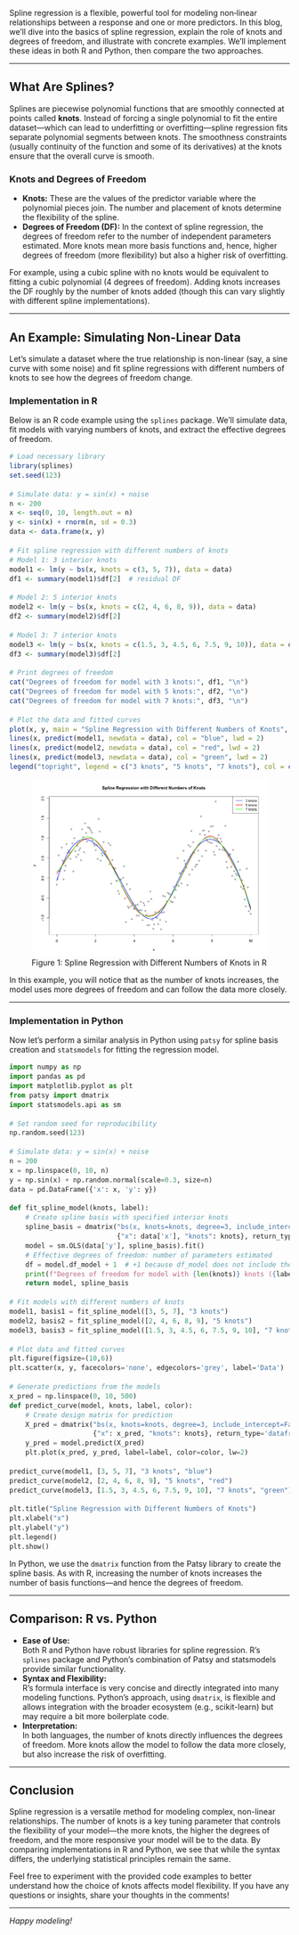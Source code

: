 Spline regression is a flexible, powerful tool for modeling non‐linear relationships between a response and one or more predictors. In this blog, we’ll dive into the basics of spline regression, explain the role of knots and degrees of freedom, and illustrate with concrete examples. We’ll implement these ideas in both R and Python, then compare the two approaches.

---

## What Are Splines?

Splines are piecewise polynomial functions that are smoothly connected at points called **knots**. Instead of forcing a single polynomial to fit the entire dataset—which can lead to underfitting or overfitting—spline regression fits separate polynomial segments between knots. The smoothness constraints (usually continuity of the function and some of its derivatives) at the knots ensure that the overall curve is smooth.

### Knots and Degrees of Freedom

- **Knots:** These are the values of the predictor variable where the polynomial pieces join. The number and placement of knots determine the flexibility of the spline.  
- **Degrees of Freedom (DF):** In the context of spline regression, the degrees of freedom refer to the number of independent parameters estimated. More knots mean more basis functions and, hence, higher degrees of freedom (more flexibility) but also a higher risk of overfitting.

For example, using a cubic spline with no knots would be equivalent to fitting a cubic polynomial (4 degrees of freedom). Adding knots increases the DF roughly by the number of knots added (though this can vary slightly with different spline implementations).

---

## An Example: Simulating Non-Linear Data

Let’s simulate a dataset where the true relationship is non-linear (say, a sine curve with some noise) and fit spline regressions with different numbers of knots to see how the degrees of freedom change.

### Implementation in R

Below is an R code example using the `splines` package. We’ll simulate data, fit models with varying numbers of knots, and extract the effective degrees of freedom.

```R
# Load necessary library
library(splines)
set.seed(123)

# Simulate data: y = sin(x) + noise
n <- 200
x <- seq(0, 10, length.out = n)
y <- sin(x) + rnorm(n, sd = 0.3)
data <- data.frame(x, y)

# Fit spline regression with different numbers of knots
# Model 1: 3 interior knots
model1 <- lm(y ~ bs(x, knots = c(3, 5, 7)), data = data)
df1 <- summary(model1)$df[2]  # residual DF

# Model 2: 5 interior knots
model2 <- lm(y ~ bs(x, knots = c(2, 4, 6, 8, 9)), data = data)
df2 <- summary(model2)$df[2]

# Model 3: 7 interior knots
model3 <- lm(y ~ bs(x, knots = c(1.5, 3, 4.5, 6, 7.5, 9, 10)), data = data)
df3 <- summary(model3)$df[2]

# Print degrees of freedom
cat("Degrees of freedom for model with 3 knots:", df1, "\n")
cat("Degrees of freedom for model with 5 knots:", df2, "\n")
cat("Degrees of freedom for model with 7 knots:", df3, "\n")

# Plot the data and fitted curves
plot(x, y, main = "Spline Regression with Different Numbers of Knots", pch = 19, col = "grey")
lines(x, predict(model1, newdata = data), col = "blue", lwd = 2)
lines(x, predict(model2, newdata = data), col = "red", lwd = 2)
lines(x, predict(model3, newdata = data), col = "green", lwd = 2)
legend("topright", legend = c("3 knots", "5 knots", "7 knots"), col = c("blue", "red", "green"), lwd = 2)
```

<figure>
  <img
  src="https://raw.githubusercontent.com/Dingyi-Lai/Dingyi-Lai.github.io/main/_images/[SR]spline_regression_R.png"
  alt="Conceptual table">
  <figcaption>Figure 1: Spline Regression with Different Numbers of Knots in R</figcaption>
</figure>

In this example, you will notice that as the number of knots increases, the model uses more degrees of freedom and can follow the data more closely.

---

### Implementation in Python

Now let’s perform a similar analysis in Python using `patsy` for spline basis creation and `statsmodels` for fitting the regression model.

```python
import numpy as np
import pandas as pd
import matplotlib.pyplot as plt
from patsy import dmatrix
import statsmodels.api as sm

# Set random seed for reproducibility
np.random.seed(123)

# Simulate data: y = sin(x) + noise
n = 200
x = np.linspace(0, 10, n)
y = np.sin(x) + np.random.normal(scale=0.3, size=n)
data = pd.DataFrame({'x': x, 'y': y})

def fit_spline_model(knots, label):
    # Create spline basis with specified interior knots
    spline_basis = dmatrix("bs(x, knots=knots, degree=3, include_intercept=False)",
                           {"x": data['x'], "knots": knots}, return_type='dataframe')
    model = sm.OLS(data['y'], spline_basis).fit()
    # Effective degrees of freedom: number of parameters estimated
    df = model.df_model + 1  # +1 because df_model does not include the intercept if not in basis
    print(f"Degrees of freedom for model with {len(knots)} knots ({label}): {df}")
    return model, spline_basis

# Fit models with different numbers of knots
model1, basis1 = fit_spline_model([3, 5, 7], "3 knots")
model2, basis2 = fit_spline_model([2, 4, 6, 8, 9], "5 knots")
model3, basis3 = fit_spline_model([1.5, 3, 4.5, 6, 7.5, 9, 10], "7 knots")

# Plot data and fitted curves
plt.figure(figsize=(10,6))
plt.scatter(x, y, facecolors='none', edgecolors='grey', label='Data')

# Generate predictions from the models
x_pred = np.linspace(0, 10, 500)
def predict_curve(model, knots, label, color):
    # Create design matrix for prediction
    X_pred = dmatrix("bs(x, knots=knots, degree=3, include_intercept=False)",
                     {"x": x_pred, "knots": knots}, return_type='dataframe')
    y_pred = model.predict(X_pred)
    plt.plot(x_pred, y_pred, label=label, color=color, lw=2)

predict_curve(model1, [3, 5, 7], "3 knots", "blue")
predict_curve(model2, [2, 4, 6, 8, 9], "5 knots", "red")
predict_curve(model3, [1.5, 3, 4.5, 6, 7.5, 9, 10], "7 knots", "green")

plt.title("Spline Regression with Different Numbers of Knots")
plt.xlabel("x")
plt.ylabel("y")
plt.legend()
plt.show()
```

In Python, we use the `dmatrix` function from the Patsy library to create the spline basis. As with R, increasing the number of knots increases the number of basis functions—and hence the degrees of freedom.

---

## Comparison: R vs. Python

- **Ease of Use:**  
  Both R and Python have robust libraries for spline regression. R’s `splines` package and Python’s combination of Patsy and statsmodels provide similar functionality.  
- **Syntax and Flexibility:**  
  R’s formula interface is very concise and directly integrated into many modeling functions. Python’s approach, using `dmatrix`, is flexible and allows integration with the broader ecosystem (e.g., scikit-learn) but may require a bit more boilerplate code.
- **Interpretation:**  
  In both languages, the number of knots directly influences the degrees of freedom. More knots allow the model to follow the data more closely, but also increase the risk of overfitting.

---

## Conclusion

Spline regression is a versatile method for modeling complex, non-linear relationships. The number of knots is a key tuning parameter that controls the flexibility of your model—the more knots, the higher the degrees of freedom, and the more responsive your model will be to the data. By comparing implementations in R and Python, we see that while the syntax differs, the underlying statistical principles remain the same.

Feel free to experiment with the provided code examples to better understand how the choice of knots affects model flexibility. If you have any questions or insights, share your thoughts in the comments!

---

*Happy modeling!*